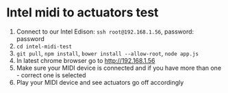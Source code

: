 # Intel midi to actuators test

1. Connect to our Intel Edison: `ssh root@192.168.1.56`, password: password
2. `cd intel-midi-test`
3. `git pull`, `npm install`, `bower install --allow-root`, `node app.js`
4. In latest chrome browser go to http://192.168.1.56
5. Make sure your MIDI device is connected and if you have more than one - correct one is selected
6. Play your MIDI device and see actuators go off accordingly
